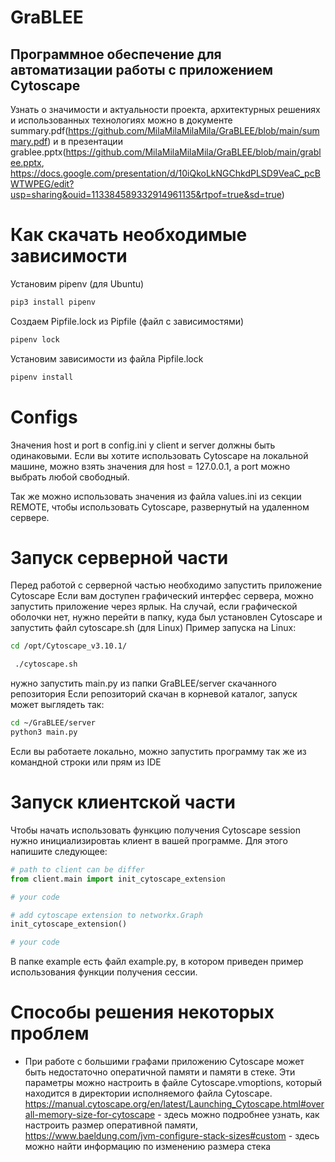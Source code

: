 # GraBLEE
## Программное обеспечение для автоматизации работы с  приложением Cytoscape
Узнать о значимости и актуальности проекта, архитектурных решениях и использованных технологиях можно в документе summary.pdf(https://github.com/MilaMilaMilaMila/GraBLEE/blob/main/summary.pdf) и в презентации grablee.pptx(https://github.com/MilaMilaMilaMila/GraBLEE/blob/main/grablee.pptx, https://docs.google.com/presentation/d/10iQkoLkNGChkdPLSD9VeaC_pcBWTWPEG/edit?usp=sharing&ouid=113384589332914961135&rtpof=true&sd=true)

# Как скачать необходимые зависимости

Установим pipenv (для Ubuntu)  
```sh
pip3 install pipenv
```

Создаем Pipfile.lock из Pipfile (файл с зависимостями)  
```sh
pipenv lock
```

Установим зависимости из файла Pipfile.lock  
```sh
pipenv install
```

# Configs
Значения host и port в config.ini у client и server должны быть одинаковыми.
Если вы хотите использовать Cytoscape на локальной машине, можно взять значения для host = 127.0.0.1, а port можно выбрать любой свободный.

Так же можно использовать значения из файла values.ini из секции REMOTE, чтобы использовать Cytoscape, развернутый на удаленном сервере.

# Запуск серверной части
Перед работой с серверной частью необходимо запустить приложение Cytoscape
Если вам доступен графический интерфес сервера, можно запустить приложение через ярлык.
На случай, если графической оболочки нет, нужно перейти в папку,  куда был установлен Cytoscape и запустить файл cytoscape.sh (для Linux)
Пример запуска на Linux:
```sh
cd /opt/Cytoscape_v3.10.1/

 ./cytoscape.sh
```
нужно запустить main.py из папки GraBLEE/server скачанного репозитория
Если репозиторий скачан в корневой каталог, запуск может выглядеть так:
```sh
cd ~/GraBLEE/server
python3 main.py
```
Если вы работаете локально, можно запустить программу так же из командной строки или прям из IDE

# Запуск клиентской части

Чтобы начать использовать функцию получения Cytoscape session нужно инициализировтаь клиент в вашей программе. Для этого напишите следующее:
```py
# path to client can be differ
from client.main import init_cytoscape_extension

# your code

# add cytoscape extension to networkx.Graph
init_cytoscape_extension()

# your code
```
В папке example есть файл example.py, в котором приведен пример использования функции получения сессии.

# Способы решения некоторых проблем

- При работе с большими графами приложению Cytoscape может быть недостаточно оператичной памяти и памяти в стеке. Эти параметры можно настроить в файле Cytoscape.vmoptions, который находится в директории исполняемого файла Cytoscape. https://manual.cytoscape.org/en/latest/Launching_Cytoscape.html#overall-memory-size-for-cytoscape - здесь можно подробнее узнать, как настроить размер оперативной памяти, https://www.baeldung.com/jvm-configure-stack-sizes#custom - здесь можно найти информацию по изменению размера стека

